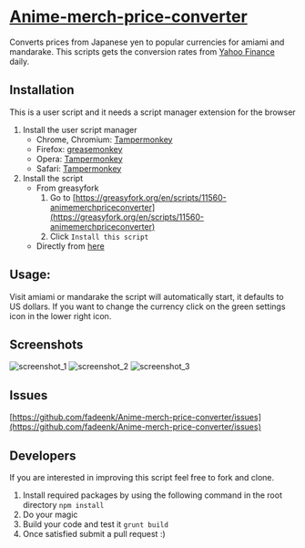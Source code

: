 # [Anime-merch-price-converter](https://github.com/fadeenk/Anime-merch-price-converter)
Converts prices from Japanese yen to popular currencies for amiami and mandarake. This scripts gets the conversion rates from [Yahoo Finance](https://finance.yahoo.com) daily.

## Installation
This is a user script and it needs a script manager extension for the browser

1. Install the user script manager
    * Chrome, Chromium: [Tampermonkey](https://chrome.google.com/webstore/detail/tampermonkey/dhdgffkkebhmkfjojejmpbldmpobfkfo)
    * Firefox: [greasemonkey](https://addons.mozilla.org/zh-TW/firefox/addon/greasemonkey/)
    * Opera: [Tampermonkey](https://addons.opera.com/zh-tw/extensions/details/tampermonkey-beta/?display=en)
    * Safari: [Tampermonkey](https://tampermonkey.net)
2. Install the script
	- From greasyfork
		1. Go to [https://greasyfork.org/en/scripts/11560-animemerchpriceconverter](https://greasyfork.org/en/scripts/11560-animemerchpriceconverter)
		2. Click `Install this script`
	- Directly from [here](https://github.com/fadeenk/Anime-merch-price-converter/raw/master/dist/AMPC.user.js)

## Usage:

Visit amiami or mandarake the script will automatically start, it defaults to US dollars. If you want to change the currency click on the green settings icon in the lower right icon.

## Screenshots

![screenshot_1](http://i.imgur.com/SETTxux.png)
![screenshot_2](http://i.imgur.com/HEm2RaY.jpg)
![screenshot_3](http://i.imgur.com/VjTkEDh.png)

## Issues

[https://github.com/fadeenk/Anime-merch-price-converter/issues](https://github.com/fadeenk/Anime-merch-price-converter/issues)

## Developers
If you are interested in improving this script feel free to fork and clone.

1. Install required packages by using the following command in the root directory  `npm install`
2. Do your magic
3. Build your code and test it `grunt build`
4. Once satisfied submit a pull request :)
